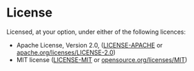 # License

Licensed, at your option, under either of the following licences:

* Apache License, Version 2.0, ([LICENSE-APACHE] or [apache.org/licenses/LICENSE-2.0])
* MIT license ([LICENSE-MIT] or [opensource.org/licenses/MIT])

[LICENSE-APACHE]: <{{ gh-repo-url }}/blob/main/LICENSE-APACHE>
[apache.org/licenses/LICENSE-2.0]: <https://www.apache.org/licenses/LICENSE-2.0>
[LICENSE-MIT]: <{{ gh-repo-url }}/blob/main/LICENSE-MIT>
[opensource.org/licenses/MIT]: <https://opensource.org/licenses/MIT>
